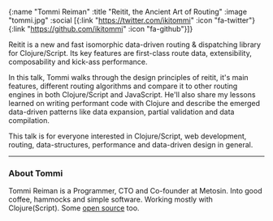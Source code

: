 {:name "Tommi Reiman"
 :title "Reitit, the Ancient Art of Routing"
 :image "tommi.jpg"
 :social [{:link "https://twitter.com/ikitommi" :icon "fa-twitter"}
          {:link "https://github.com/ikitommi" :icon "fa-github"}]}

Reitit is a new and fast isomorphic data-driven routing & dispatching library for Clojure/Script. Its key features are first-class route data, extensibility, composability and kick-ass performance.

In this talk, Tommi walks through the design principles of reitit, it's main features, different routing algorithms and compare it to other routing engines in both Clojure/Script and JavaScript. He'll also share my lessons learned on writing performant code with Clojure and describe the emerged data-driven patterns like data expansion, partial validation and data compilation.

This talk is for everyone interested in Clojure/Script, web development, routing, data-structures, performance and data-driven design in general.

---

### About Tommi

Tommi Reiman is a Programmer, CTO and Co-founder at Metosin. Into good coffee, hammocks and simple software. Working mostly with Clojure(Script). Some [open source](https://github.com/metosin) too.
